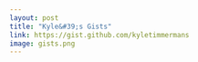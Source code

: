 ```yaml
---
layout: post
title: "Kyle&#39;s Gists"
link: https://gist.github.com/kyletimmermans
image: gists.png
---
```

